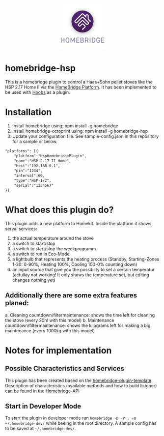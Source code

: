 
<p align="center">

<img src="https://github.com/homebridge/branding/raw/master/logos/homebridge-wordmark-logo-vertical.png" width="150">

</p>


# homebridge-hsp

This is a homebridge plugin to control a Haas+Sohn pellet stoves like the HSP 2.17 Home II via the [HomeBridge Platform](https://github.com/nfarina/homebridge).
It has been implemented to be used with [Hoobs](https://hoobs.org/) as a plugin.

# Installation

1. Install homebridge using: npm install -g homebridge
2. Install homebridge-octoprint using: npm install -g homebridge-hsp
3. Update your configuration file. See sample-config.json in this repository for a sample or below.


```
"platforms": [{
    "platform":"HspHomebridgePlugin",
    "name":"HSP-2.17 II Home",
    "host":"192.168.0.1",
    "pin":"1234",
    "interval":60,
    "type":"HSP-1/2",
    "serial":"1234567"
}]
```

# What does this plugin do?
This plugin adds a new platform to Homekit. Inside the platform it shows serval services:
1. the actual temperature around the stove
2. a switch to start/stop 
3. a switch to start/stop the weekprogramm
4. a switch to run in Eco-Mode
5. a lightbulb that represents the heating process (Standby, Starting-Zones 1-20: 0-90%, Heating 100%, Cooling 100-0% counting down)
6. an input source that give you the possiblity to set a certain temperatur (actullay not working! It only shows the temperature set, but editing changes nothing yet)

## Additionally there are some extra features planed:
a. Cleaning countdown/filtermaintenance: shows the time left for cleaning the stove (every 20h! with this model)
b. Maintenance countdown/filtermaintenance: shows the kilograms left for making a big maintenance (every 1000kg with this model)

# Notes for implementation

## Possible Characteristics and Services
This plugin has been created based on the [homebridge-plugin-template](https://github.com/homebridge/homebridge-plugin-template).
Description of characteristics (available methods and how to build listener) can be found in the [Homebridge-API](https://developers.homebridge.io/#/)

## Start in Developer Mode

To start the plugin in developer mode run `homebridge -D -P . -U ~/.homebridge-dev/` while beeing in the root directory. A sample config has to be saved at `~/.homebridge-dev/`.